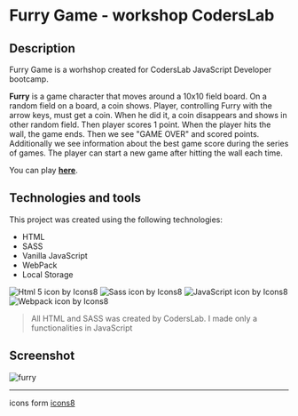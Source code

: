 # Furry Game - workshop CodersLab

## Description

Furry Game is a worhshop created for CodersLab JavaScript Developer bootcamp.

**Furry** is a game character that moves around a 10x10 field board. On a random field on a board, a coin shows. Player, controlling Furry with the arrow keys, must get a coin. When he did it, a coin disappears and shows in other random field. Then player scores 1 point. When the player hits the wall, the game ends. Then we see "GAME OVER" and scored points. Additionally we see information about the best game score during the series of games. The player can start a new game after hitting the wall each time.

You can play **[here](https://majka521.github.io/FurryGame-workshop-CodersLab/)**.

## Technologies and tools

This project was created using the following technologies:

- HTML
- SASS
- Vanilla JavaScript
- WebPack
- Local Storage

![Html 5 icon by Icons8](https://img.icons8.com/color/50/000000/html-5.png)
![Sass icon by Icons8](https://img.icons8.com/color/50/000000/sass.png)
![JavaScript icon by Icons8](https://img.icons8.com/color/50/000000/javascript--v2.png)
![Webpack icon by Icons8](https://img.icons8.com/color/50/000000/webpack.png)

> All HTML and SASS was created by CodersLab. I made only a functionalities in JavaScript

## Screenshot

![furry](https://media.giphy.com/media/3dr3Q8qJfF8qdFWi19/giphy.gif)

---

icons form [icons8](https://icons8.com/)
